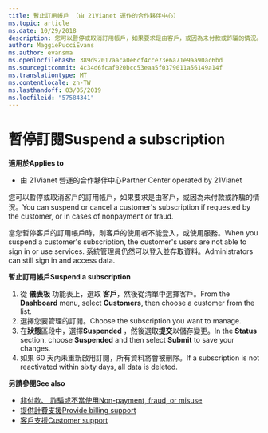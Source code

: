 ```yaml
---
title: 暫止訂用帳戶 （由 21Vianet 運作的合作夥伴中心）
ms.topic: article
ms.date: 10/29/2018
description: 您可以暫停或取消訂用帳戶，如果要求是由客戶，或因為未付款或詐騙的情況。
author: MaggiePucciEvans
ms.author: evansma
ms.openlocfilehash: 389d92017aaca0e6cf4cce73e6a71e9aa90ac6bd
ms.sourcegitcommit: 4c34d6fcaf020bcc53eaa5f0379011a56149a14f
ms.translationtype: MT
ms.contentlocale: zh-TW
ms.lasthandoff: 03/05/2019
ms.locfileid: "57584341"
---
```

# <a name="suspend-a-subscription"></a><span data-ttu-id="a895d-103">暫停訂閱</span><span class="sxs-lookup"><span data-stu-id="a895d-103">Suspend a subscription</span></span>

<span data-ttu-id="a895d-104">**適用於**</span><span class="sxs-lookup"><span data-stu-id="a895d-104">**Applies to**</span></span>

-   <span data-ttu-id="a895d-105">由 21Vianet 營運的合作夥伴中心</span><span class="sxs-lookup"><span data-stu-id="a895d-105">Partner Center operated by 21Vianet</span></span>

<span data-ttu-id="a895d-106">您可以暫停或取消客戶的訂用帳戶，如果要求是由客戶，或因為未付款或詐騙的情況。</span><span class="sxs-lookup"><span data-stu-id="a895d-106">You can suspend or cancel a customer's subscription if requested by the customer, or in cases of nonpayment or fraud.</span></span>

<span data-ttu-id="a895d-107">當您暫停客戶的訂用帳戶時，則客戶的使用者不能登入，或使用服務。</span><span class="sxs-lookup"><span data-stu-id="a895d-107">When you suspend a customer's subscription, the customer's users are not able to sign in or use services.</span></span> <span data-ttu-id="a895d-108">系統管理員仍然可以登入並存取資料。</span><span class="sxs-lookup"><span data-stu-id="a895d-108">Administrators can still sign in and access data.</span></span>

<span data-ttu-id="a895d-109">**暫止訂用帳戶**</span><span class="sxs-lookup"><span data-stu-id="a895d-109">**Suspend a subscription**</span></span>

1.  <span data-ttu-id="a895d-110">從 **儀表板** 功能表上，選取 **客戶**，然後從清單中選擇客戶。</span><span class="sxs-lookup"><span data-stu-id="a895d-110">From the **Dashboard** menu, select **Customers**, then choose a customer from the list.</span></span>
2.  <span data-ttu-id="a895d-111">選擇您要管理的訂閱。</span><span class="sxs-lookup"><span data-stu-id="a895d-111">Choose the subscription you want to manage.</span></span>
3.  <span data-ttu-id="a895d-112">在**狀態**區段中，選擇**Suspended** ，然後選取**提交**以儲存變更。</span><span class="sxs-lookup"><span data-stu-id="a895d-112">In the **Status** section, choose **Suspended** and then select **Submit** to save your changes.</span></span>
4.  <span data-ttu-id="a895d-113">如果 60 天內未重新啟用訂閱，所有資料將會被刪除。</span><span class="sxs-lookup"><span data-stu-id="a895d-113">If a subscription is not reactivated within sixty days, all data is deleted.</span></span>

<span data-ttu-id="a895d-114">**另請參閱**</span><span class="sxs-lookup"><span data-stu-id="a895d-114">**See also**</span></span>

-   [<span data-ttu-id="a895d-115">非付款、 詐騙或不當使用</span><span class="sxs-lookup"><span data-stu-id="a895d-115">Non-payment, fraud, or misuse</span></span>](non-payment-fraud-or-misuse.md)
-   [<span data-ttu-id="a895d-116">提供計費支援</span><span class="sxs-lookup"><span data-stu-id="a895d-116">Provide billing support</span></span>](provide-billing-support.md)
-   [<span data-ttu-id="a895d-117">客戶支援</span><span class="sxs-lookup"><span data-stu-id="a895d-117">Customer support</span></span>](customer-support.md)